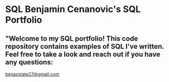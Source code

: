 # SQL Benjamin Cenanovic's SQL Portfolio

## "Welcome to my SQL portfolio! This code repository contains examples of SQL I've written. Feel free to take a look and reach out if you have any questions:
benazstate27@gmail.com

